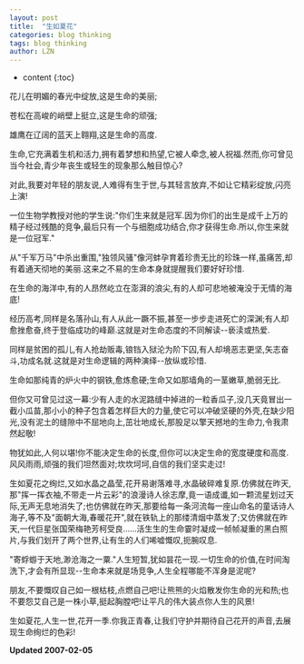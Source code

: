```yaml
---
layout: post
title:  "生如夏花"
categories: blog thinking
tags: blog thinking
author: LZN
---
```


* content
{:toc}

花儿在明媚的春光中绽放,这是生命的美丽;     

苍松在高峻的峭壁上挺立,这是生命的顽强; 

雄鹰在辽阔的蓝天上翱翔,这是生命的高度. 

生命,它充满着生机和活力,拥有着梦想和热望,它被人牵念,被人祝福.然而,你可曾见当今社会,青少年丧生或轻生的现象那么触目惊心? 

对此,我要对年轻的朋友说,人难得有生于世,与其轻言放弃,不如让它精彩绽放,闪亮上演! 

一位生物学教授对他的学生说:"你们生来就是冠军.因为你们的出生是成千上万的精子经过残酷的竞争,最后只有一个与细胞成功结合,你才获得生命.所以,你生来就是一位冠军." 

从"千军万马"中杀出重围,"独领风骚"像河蚌孕育着珍贵无比的珍珠一样,虽痛苦,却有着通天彻地的美丽.这来之不易的生命本身就提醒我们要好好珍惜. 

在生命的海洋中,有的人昂然屹立在澎湃的浪尖,有的人却可悲地被淹没于无情的海底! 

经历高考,同样是名落孙山,有人从此一蹶不振,甚至一步步走进死亡的深渊;有人却愈挫愈奋,终于登临成功的峰巅.这就是对生命态度的不同解读--亵渎或热爱. 

同样是贫困的孤儿,有人抢劫贩毒,锒铛入狱沦为阶下囚,有人却境恶志更坚,矢志奋斗,功成名就.这就是对生命逻辑的两种演绎--放纵或珍惜. 

生命如那纯青的炉火中的钢铁,愈炼愈硬;生命又如那墙角的一茎嫩草,脆弱无比. 

但你又可曾见过这一幕:少有人走的水泥路缝中掉进的一粒香瓜子,没几天竟冒出一截小瓜苗,那小小的种子包含着怎样巨大的力量,使它可以冲破坚硬的外壳,在缺少阳光,没有泥土的缝隙中不屈地向上,茁壮地成长,那股足以擎天撼地的生命力,令我肃然起敬! 

物犹如此,人何以堪!你不能决定生命的长度,但你可以决定生命的宽度硬度和高度.风风雨雨,顽强的我们坦然面对;坎坎坷坷,自信的我们坚实走过! 

生如夏花之绚烂,又如水晶之晶莹,花开易谢落难寻,水晶破碎难复原.仿佛就在昨天,那"挥一挥衣袖,不带走一片云彩"的浪漫诗人徐志摩,竟一语成谶,如一颗流星划过天际,无声无息地消失了;也仿佛就在昨天,那要给每一条河流每一座山命名的童话诗人海子,等不及"面朝大海,春暖花开",就在铁轨上的那缕清烟中蒸发了;又仿佛就在昨天,一代巨星张国荣梅艳芳柯受良……活生生的生命霎时凝成一帧帧凝重的黑白照片,与我们划开了两个世界,让有生的人们唏嘘慨叹,扼腕叹息. 

"寄蜉蝣于天地,渺沧海之一粟."人生短暂,犹如昙花一现.一切生命的价值,在时间淘洗下,才会有所显现--生命本来就是场竞争,人生全程哪能不浑身是泥呢? 

朋友,不要慨叹自己如一根枯枝,点燃自己吧!让熊熊的火焰散发你生命的光和热;也不要怨艾自己是一株小草,挺起胸膛吧!让平凡的伟大装点你人生的风景! 

生如夏花,人生一世,花开一季.你我正青春,让我们守护并期待自己花开的声音,去展现生命绚烂的色彩! 

 

**Updated 2007-02-05**

